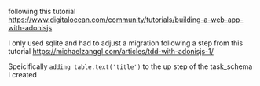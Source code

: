 following this tutorial https://www.digitalocean.com/community/tutorials/building-a-web-app-with-adonisjs

I only used sqlite and had to adjust a migration following a step from this tutorial https://michaelzanggl.com/articles/tdd-with-adonisjs-1/

Speicifically `adding table.text('title')` to the up step of the task_schema I created
